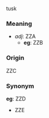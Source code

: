 tusk
### Meaning
+ _adj_: ZZA
    + __eg__: ZZB

### Origin

ZZC

### Synonym

__eg__: ZZD

+ ZZE


